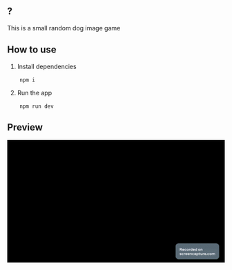
## ?
This is a small random dog image game

## How to use
1. Install dependencies
```shell
    npm i
```
2. Run the app
```shell
    npm run dev
```

## Preview
![Dog_Guess](./src/assets/dog_guess.gif)